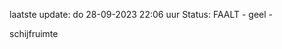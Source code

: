 laatste update: 
do 28-09-2023 22:06   uur 
Status: FAALT - geel - 
<div class="service Y">schijfruimte</div>